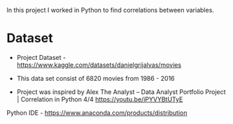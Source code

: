  In this project I worked in Python to find correlations between variables.

# Dataset
* Project Dataset - https://www.kaggle.com/datasets/danielgrijalvas/movies
* This data set consist of 6820 movies from 1986 - 2016


* Project was inspired by Alex The Analyst – Data Analyst Portfolio Project | Correlation in Python 4/4
https://youtu.be/iPYVYBtUTyE

Python IDE - https://www.anaconda.com/products/distribution

